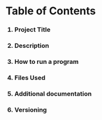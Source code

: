 **<h1>Table of Contents</h1>**
<ol>
  <h3><li>Project Title</li></h3>
   <h3><li>Description</li></h3>
   <h3><li>How to run a program</li></h3>
   <h3><li>Files Used</li></h3>
  <h3> <li>Additional documentation</li></h3>
   <h3><li>Versioning</li></h3>
</ol>


